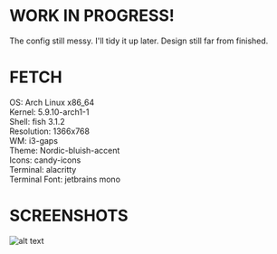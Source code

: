 # WORK IN PROGRESS!
The config still messy. I'll tidy it up later.
Design still far from finished.

# FETCH
OS: Arch Linux x86_64<br>
Kernel: 5.9.10-arch1-1<br>
Shell: fish 3.1.2<br>
Resolution: 1366x768<br>
WM: i3-gaps<br>
Theme: Nordic-bluish-accent<br>
Icons: candy-icons<br>
Terminal: alacritty<br>
Terminal Font: jetbrains mono<br>

# SCREENSHOTS
![alt text](https://i.ibb.co/KKdPywZ/Deepin-Screenshot-select-area-20201225045255.png)

